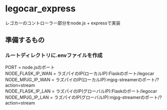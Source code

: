 # legocar_express
レゴカーのコントローラー部分をnode.js + expressで実装

## 準備するもの
### ルートディレクトリに.envファイルを作成  

PORT = node.jsのポート  
NODE_FLASK_IP_WAN = ラズパイのIP(ローカルIP):Flaskのポート/legocar  
NODE_MPJG_IP_WAN =  ラズパイのIP(ローカルIP):mjpg-streamerのポート/?action=stream  
NODE_FLASK_IP_LAN = ラズパイのIP(グローバルIP):Flaskのポート/legocar  
NODE_MPJG_IP_LAN =  ラズパイのIP(グローバルIP):mjpg-streamerのポート/?action=stream  
